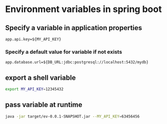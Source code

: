 # Environment variables in spring boot

## Specify a variable in application properties

```properties
app.api.key=${MY_API_KEY}
```

### Specify a default value for variable if not exists

```properties
app.database.url=${DB_URL:jdbc:postgresql://localhost:5432/mydb}
```

## export a shell variable

```bash
export MY_API_KEY=12345432
```

## pass variable at runtime

```bash
java -jar target/ev-0.0.1-SNAPSHOT.jar --MY_API_KEY=63456456
```
